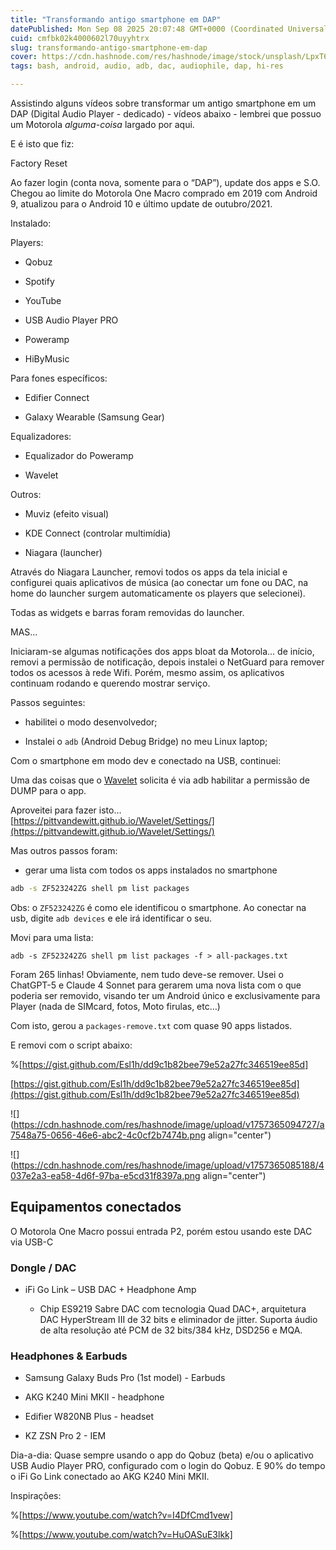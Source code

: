 ```yaml
---
title: "Transformando antigo smartphone em DAP"
datePublished: Mon Sep 08 2025 20:07:48 GMT+0000 (Coordinated Universal Time)
cuid: cmfbk02k4000602l70uyyhtrx
slug: transformando-antigo-smartphone-em-dap
cover: https://cdn.hashnode.com/res/hashnode/image/stock/unsplash/LpxT6SVVK1k/upload/72370578f2bee602b80d327a7efe9990.jpeg
tags: bash, android, audio, adb, dac, audiophile, dap, hi-res

---
```


Assistindo alguns vídeos sobre transformar um antigo smartphone em um DAP (Digital Audio Player - dedicado) - vídeos abaixo - lembrei que possuo um Motorola *alguma-coisa* largado por aqui.

E é isto que fiz:

Factory Reset

Ao fazer login (conta nova, somente para o “DAP”), update dos apps e S.O.  
Chegou ao limite do Motorola One Macro comprado em 2019 com Android 9, atualizou para o Android 10 e último update de outubro/2021.

Instalado:

Players:

* Qobuz
    
* Spotify
    
* YouTube
    
* USB Audio Player PRO
    
* Poweramp
    
* HiByMusic
    

Para fones específicos:

* Edifier Connect
    
* Galaxy Wearable (Samsung Gear)
    

Equalizadores:

* Equalizador do Poweramp
    
* Wavelet
    

Outros:

* Muviz (efeito visual)
    
* KDE Connect (controlar multimídia)
    
* Niagara (launcher)
    

Através do Niagara Launcher, removi todos os apps da tela inicial e configurei quais aplicativos de música (ao conectar um fone ou DAC, na home do launcher surgem automaticamente os players que selecionei).

Todas as widgets e barras foram removidas do launcher.

MAS…

Iniciaram-se algumas notificações dos apps bloat da Motorola… de início, removi a permissão de notificação, depois instalei o NetGuard para remover todos os acessos à rede Wifi. Porém, mesmo assim, os aplicativos continuam rodando e querendo mostrar serviço.

Passos seguintes:

* habilitei o modo desenvolvedor;
    
* Instalei o `adb` (Android Debug Bridge) no meu Linux laptop;
    

Com o smartphone em modo dev e conectado na USB, continuei:

Uma das coisas que o [Wavelet](https://github.com/Pittvandewitt/Wavelet) solicita é via adb habilitar a permissão de DUMP para o app.

Aproveitei para fazer isto… [https://pittvandewitt.github.io/Wavelet/Settings/](https://pittvandewitt.github.io/Wavelet/Settings/)

Mas outros passos foram:

* gerar uma lista com todos os apps instalados no smartphone
    

```bash
adb -s ZF523242ZG shell pm list packages
```

Obs: o `ZF523242ZG` é como ele identificou o smartphone. Ao conectar na usb, digite `adb devices` e ele irá identificar o seu.

Movi para uma lista:

`adb -s ZF523242ZG shell pm list packages -f > all-packages.txt`

Foram 265 linhas! Obviamente, nem tudo deve-se remover. Usei o ChatGPT-5 e Claude 4 Sonnet para gerarem uma nova lista com o que poderia ser removido, visando ter um Android único e exclusivamente para Player (nada de SIMcard, fotos, Moto firulas, etc…)

Com isto, gerou a `packages-remove.txt` com quase 90 apps listados.

E removi com o script abaixo:

%[https://gist.github.com/Esl1h/dd9c1b82bee79e52a27fc346519ee85d] 

[https://gist.github.com/Esl1h/dd9c1b82bee79e52a27fc346519ee85d](https://gist.github.com/Esl1h/dd9c1b82bee79e52a27fc346519ee85d)

![](https://cdn.hashnode.com/res/hashnode/image/upload/v1757365094727/a7548a75-0656-46e6-abc2-4c0cf2b7474b.png align="center")

![](https://cdn.hashnode.com/res/hashnode/image/upload/v1757365085188/4037e2a3-ea58-4d6f-97ba-e5cd31f8397a.png align="center")

## Equipamentos conectados

O Motorola One Macro possui entrada P2, porém estou usando este DAC via USB-C

### Dongle / DAC

* iFi Go Link – USB DAC + Headphone Amp
    
    * Chip ES9219 Sabre DAC com tecnologia Quad DAC+, arquitetura DAC HyperStream III de 32 bits e eliminador de jitter. Suporta áudio de alta resolução até PCM de 32 bits/384 kHz, DSD256 e MQA.
        

### Headphones & Earbuds

* Samsung Galaxy Buds Pro (1st model) - Earbuds
    
* AKG K240 Mini MKII - headphone
    
* Edifier W820NB Plus - headset
    
* KZ ZSN Pro 2 - IEM
    

Dia-a-dia: Quase sempre usando o app do Qobuz (beta) e/ou o aplicativo USB Audio Player PRO, configurado com o login do Qobuz. E 90% do tempo o iFi Go Link conectado ao AKG K240 Mini MKII.

Inspirações:

%[https://www.youtube.com/watch?v=I4DfCmd1vew] 

%[https://www.youtube.com/watch?v=HuOASuE3lkk]